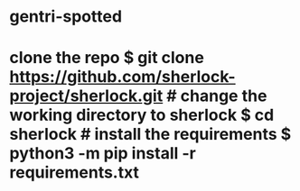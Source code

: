 # gentri-spotted
# clone the repo $ git clone https://github.com/sherlock-project/sherlock.git  # change the working directory to sherlock $ cd sherlock  # install the requirements $ python3 -m pip install -r requirements.txt
